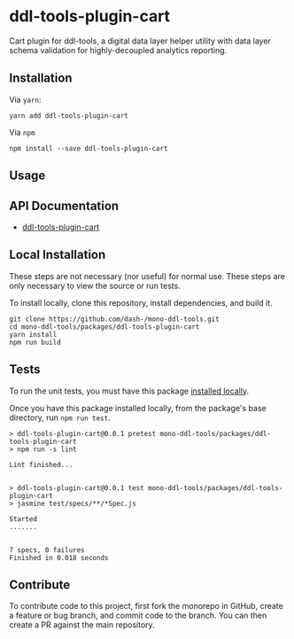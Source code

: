 # ddl-tools-plugin-cart

Cart plugin for ddl-tools, a digital data layer helper utility with data layer
schema validation for highly-decoupled analytics reporting.

## Installation

Via `yarn`:

```
yarn add ddl-tools-plugin-cart
```

Via `npm`

```
npm install --save ddl-tools-plugin-cart
```

<a name="usage"></a>

## Usage

## API Documentation

* [ddl-tools-plugin-cart](../../docs/ddl-tools-plugin-cart/cartPlugin.md)


## Local Installation

These steps are not necessary (nor useful) for normal use.  These steps are only
necessary to view the source or run tests.

To install locally, clone this repository, install dependencies, and build it.

```
git clone https://github.com/dash-/mono-ddl-tools.git
cd mono-ddl-tools/packages/ddl-tools-plugin-cart
yarn install
npm run build
```

## Tests

To run the unit tests, you must have this package
[installed locally](#local-installation).

Once you have this package installed locally, from the package's base
directory, run `npm run test`.

```
> ddl-tools-plugin-cart@0.0.1 pretest mono-ddl-tools/packages/ddl-tools-plugin-cart
> npm run -s lint

Lint finished...


> ddl-tools-plugin-cart@0.0.1 test mono-ddl-tools/packages/ddl-tools-plugin-cart
> jasmine test/specs/**/*Spec.js

Started
.......


7 specs, 0 failures
Finished in 0.018 seconds
```

## Contribute

To contribute code to this project, first fork the monorepo in GitHub, create
a feature or bug branch, and commit code to the branch.  You can then create a
PR against the main repository.


